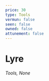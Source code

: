 ```yaml
---
price: 30
type: Tools
vermun: false
seen: false
owned: false
attunement: false
---
```

# Lyre

*Tools, None*